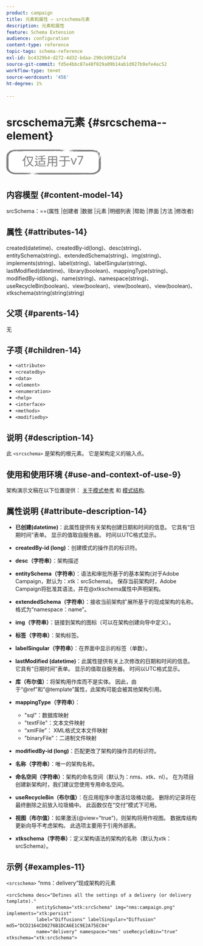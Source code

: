 ```yaml
---
product: campaign
title: 元素和属性 — srcschema元素
description: 元素和属性
feature: Schema Extension
audience: configuration
content-type: reference
topic-tags: schema-reference
exl-id: bc4329b4-d272-4d32-bdaa-290cb9912af4
source-git-commit: fd5e4bbc87a48f029a09b14ab1d927b9afe4ac52
workflow-type: tm+mt
source-wordcount: '456'
ht-degree: 1%

---
```


# srcschema元素 {#srcschema--element}

![](../../../assets/v7-only.svg)

## 内容模型 {#content-model-14}

srcSchema：==(属性 |创建者 |数据 |元素 |明细列表 |帮助 |界面 |方法 |修改者)

## 属性 {#attributes-14}

created(datetime)、createdBy-id(long)、desc(string)、entitySchema(string)、extendedSchema(string)、img(string)、implements(string)、label(string)、labelSingular(string)、lastModified(datetime)、library(boolean)、mappingType(string)、modifiedBy-id(long)、name(string)、namespace(string)、useRecycleBin(boolean)、view(boolean)、view(boolean)、view(boolean)、xtkschema(string(string(string)

## 父项 {#parents-14}

无

## 子项 {#children-14}

* `<attribute>`
* `<createdby>`
* `<data>`
* `<element>`
* `<enumeration>`
* `<help>`
* `<interface>`
* `<methods>`
* `<modifiedby>`

## 说明 {#description-14}

此 `<srcschema>` 是架构的根元素。 它是架构定义的输入点。

## 使用和使用环境 {#use-and-context-of-use-9}

架构演示文稿在以下位置提供： [关于模式参考](../../../configuration/using/about-schema-reference.md) 和 [模式结构](../../../configuration/using/schema-structure.md).

## 属性说明 {#attribute-description-14}

* **已创建(datetime)**：此属性提供有关架构创建日期和时间的信息。 它具有“日期时间”表单。 显示的值取自服务器。 时间以UTC格式显示。
* **createdBy-id (long)**：创建模式的操作员的标识符。
* **desc（字符串）**：架构描述
* **entitySchema（字符串）**：语法和审批所基于的基本架构(对于Adobe Campaign，默认为：xtk：srcSchema)。 保存当前架构时，Adobe Campaign将批准其语法，并在@xtkschema属性中声明架构。
* **extendedSchema（字符串）**：接收当前架构扩展所基于的现成架构的名称。 格式为“namespace：name”。
* **img（字符串）**：链接到架构的图标（可以在架构创建向导中定义）。
* **标签（字符串）**：架构标签。
* **labelSingular（字符串）**：在界面中显示的标签（单数）。
* **lastModified (datetime)**：此属性提供有关上次修改的日期和时间的信息。 它具有“日期时间”表单。 显示的值取自服务器。 时间以UTC格式显示。
* **库（布尔值）**：将架构用作库而不是实体。 因此，由于“@ref”和“@template”属性，此架构可能会被其他架构引用。
* **mappingType（字符串）**：

   * &quot;sql&quot;：数据库映射
   * &quot;textFile&quot;：文本文件映射
   * “xmlFile”： XML格式文本文件映射
   * &quot;binaryFile&quot;：二进制文件映射

* **modifiedBy-id (long)**：匹配更改了架构的操作员的标识符。
* **名称（字符串）**：唯一的架构名称。
* **命名空间（字符串）**：架构的命名空间（默认为：nms、xtk、nl）。 在为项目创建新架构时，我们建议您使用专用命名空间。
* **useRecycleBin（布尔值）**：在应用程序中激活垃圾桶功能。 删除的记录将在最终删除之前放入垃圾桶中。 此函数仅在“交付”模式下可用。
* **视图（布尔值）**：如果激活(@view=&quot;true&quot;)，则架构将用作视图。 数据库结构更新向导不考虑架构。 此选项主要用于引用外部表。
* **xtkschema（字符串）**：定义架构语法的架构的名称（默认为xtk：srcSchema）。

## 示例 {#examples-11}

`<srcschema>` “nms：delivery”现成架构的元素

```
<srcSchema desc="Defines all the settings of a delivery (or delivery template)."  
           entitySchema="xtk:srcSchema" img="nms:campaign.png" implements="xtk:persist" 
           label="Diffusions" labelSingular="Diffusion" md5="DCD2164CD0276B1DCA6E1C9E2A75EC04"
           name="delivery" namespace="nms" useRecycleBin="true" xtkschema="xtk:srcSchema">
```
